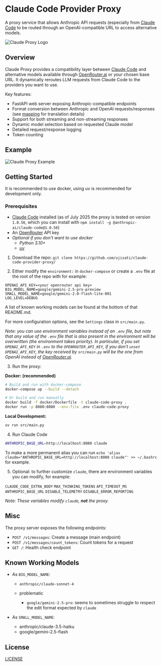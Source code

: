 # Claude Code Provider Proxy

A proxy service that allows Anthropic API requests (especially from [Claude Code](https://github.com/anthropics/claude-code) to be routed through an OpenAI-compatible URL to access alternative models.

![Claude Proxy Logo](docs/cover.png)

## Overview

Claude Proxy provides a compatibility layer between [Claude Code](https://github.com/anthropics/claude-code) and alternative models available through [OpenRouter.ai](https://openrouter.ai/) or your chosen base URL. It dynamically reroutes LLM requests from Claude Code to the providers you want to use.

Key features:

- FastAPI web server exposing Anthropic-compatible endpoints
- Format conversion between Anthropic and OpenAI requests/responses
  (see [mapping](docs/mapping.md) for translation details)
- Support for both streaming and non-streaming responses
- Dynamic model selection based on requested Claude model
- Detailed request/response logging
- Token counting

## Example

![Claude Proxy Example](docs/example.png)

## Getting Started

It is recommended to use docker, using uv is recommended for development only.

### Prerequisites

- [Claude Code](https://github.com/anthropics/claude-code) installed (as of July 2025 the proxy is tested on version `1.0.56`, which you can install with `npm install -g @anthropic-ai/claude-code@1.0.56`)
- An [OpenRouter](https://openrouter.ai/) API key
- *Optional if you don't want to use docker*
    - *Python 3.10+*
    - *[uv](https://github.com/astral-sh/uv)*


1. Download the repo: `git clone https://github.com/ujisati/claude-code-provider-proxy/`

2. Either modify the `environment:` in `docker-compose` or create a `.env` file at the root of the repo with for example:

```env
OPENAI_API_KEY=<your openrouter api key>
BIG_MODEL_NAME=google/gemini-2.5-pro-preview
SMALL_MODEL_NAME=google/gemini-2.0-flash-lite-001
LOG_LEVEL=DEBUG
```

A list of known working models can be found at the bottom of that README.md.

For more configuration options, see the `Settings` class in `src/main.py`.

*Note: you can use environment variables instead of an `.env` file, but note that any value of the `.env` file that is also present in the environment will be overwritten (the environment takes priority). In particular, if you set `OPENAI_API_KEY` in `.env` to the `OPENROUTER_API_KEY`, if you don't `unset OPENAI_API_KEY`, the key received by `src/main.py` will be the one from OpenAI instead of [OpenRouter.ai](https://openrouter.ai/).*

3. Run the proxy:

**Docker: (recommended)**
```bash
# Build and run with docker-compose
docker-compose up --build --detach

# Or build and run manually
docker build -f docker/Dockerfile -t claude-code-proxy .
docker run -p 8080:8080 --env-file .env claude-code-proxy
```

**Local Development:**
```bash
uv run src/main.py
```

4. Run Claude Code

```bash
ANTHROPIC_BASE_URL=http://localhost:8080 claude
```

To make a more permanent alias you can run `echo 'alias claude="ANTHROPIC_BASE_URL=http://localhost:8080 claude"' >> ~/.bashrc` for example.

5. Optional: to further customize `claude`, there are environment variables you can modify, for example:

`CLAUDE_CODE_EXTRA_BODY`
`MAX_THINKING_TOKENS`
`API_TIMEOUT_MS`
`ANTHROPIC_BASE_URL`
`DISABLE_TELEMETRY`
`DISABLE_ERROR_REPORTING`

*Note: These variables modify `claude`, **not** the proxy.*

## Misc

The proxy server exposes the following endpoints:

- `POST /v1/messages`: Create a message (main endpoint)
- `POST /v1/messages/count_tokens`: Count tokens for a request
- `GET /`: Health check endpoint

## Known Working Models

* As `BIG_MODEL_NAME`:
    * `anthropic/claude-sonnet-4`

    * problematic
        * `google/gemini-2.5-pro`: seems to sometimes struggle to respect the edit format expected by `claude`

* As `SMALL_MODEL_NAME`:
    * anthropic/claude-3.5-haiku
    * google/gemini-2.5-flash

## License

[LICENSE](./LICENSE)
